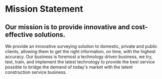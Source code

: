# Mission Statement

## Our mission is to provide innovative and cost-effective solutions.

We provide an innovative surveying solution to domestic, private and public clients, allowing them to get the right information, on time, with the highest accuracy. Our business is foremost a technology driven business, we try, test, train, and implement the latest technology to provide the best service possible to bridge the demand of today's market with the latent construction service business.